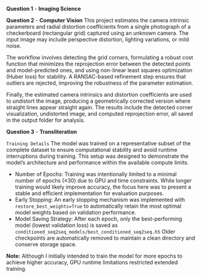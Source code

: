 **Question 1** - **Imaging Science**

**Question 2** - **Computer Vision**
This project estimates the camera intrinsic parameters and radial distortion coefficients from a single photograph of a checkerboard (rectangular grid) captured using an unknown camera. The input image may include perspective distortion, lighting variations, or mild noise.

The workflow involves detecting the grid corners, formulating a robust cost function that minimizes the reprojection error between the detected points and model-predicted ones, and using non-linear least squares optimization (Huber loss) for stability. A RANSAC-based refinement step ensures that outliers are rejected, improving the robustness of the parameter estimation.

Finally, the estimated camera intrinsics and distortion coefficients are used to undistort the image, producing a geometrically corrected version where straight lines appear straight again. The results include the detected corner visualization, undistorted image, and computed reprojection error, all saved in the output folder for analysis.

**Question 3** - **Transliteration**
   
`Training Details`
The model was trained on a representative subset of the complete dataset to ensure computational stability and avoid runtime interruptions during training. This setup was designed to demonstrate the model’s architecture and performance within the available compute limits.
 - Number of Epochs: Training was intentionally limited to a minimal number of epochs (≤30) due to GPU and time constraints. While longer training would likely improve accuracy, the focus here was to present a stable and efficient implementation for evaluation purposes.
 - Early Stopping: An early stopping mechanism was implemented with `restore_best_weights=True` to automatically retain the most optimal model weights based on validation performance.
 - Model Saving Strategy: After each epoch, only the best-performing model (lowest validation loss) is saved as `conditioned_seq2seq_models/best_conditioned_seq2seq.h5` Older checkpoints are automatically removed to maintain a clean directory and conserve storage space.

**Note:** Although I initially intended to train the model for more epochs to achieve higher accuracy, GPU runtime limitations restricted extended training.
